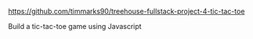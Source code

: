 https://github.com/timmarks90/treehouse-fullstack-project-4-tic-tac-toe

Build a tic-tac-toe game using Javascript
